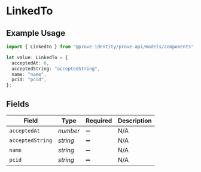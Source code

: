# LinkedTo

## Example Usage

```typescript
import { LinkedTo } from "@prove-identity/prove-api/models/components";

let value: LinkedTo = {
  acceptedAt: 6,
  acceptedString: "acceptedString",
  name: "name",
  pcid: "pcid",
};
```

## Fields

| Field              | Type               | Required           | Description        |
| ------------------ | ------------------ | ------------------ | ------------------ |
| `acceptedAt`       | *number*           | :heavy_minus_sign: | N/A                |
| `acceptedString`   | *string*           | :heavy_minus_sign: | N/A                |
| `name`             | *string*           | :heavy_minus_sign: | N/A                |
| `pcid`             | *string*           | :heavy_minus_sign: | N/A                |